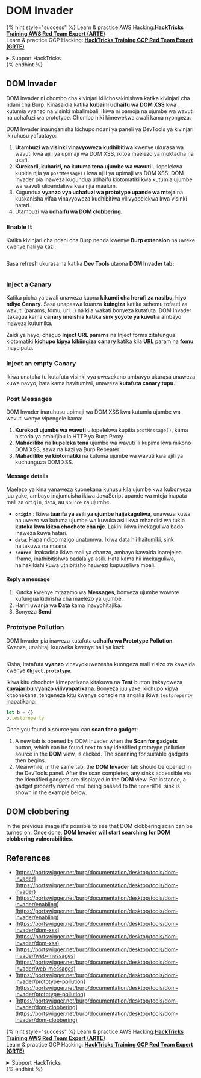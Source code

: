 # DOM Invader

{% hint style="success" %}
Learn & practice AWS Hacking:<img src="/.gitbook/assets/arte.png" alt="" data-size="line">[**HackTricks Training AWS Red Team Expert (ARTE)**](https://training.hacktricks.xyz/courses/arte)<img src="/.gitbook/assets/arte.png" alt="" data-size="line">\
Learn & practice GCP Hacking: <img src="/.gitbook/assets/grte.png" alt="" data-size="line">[**HackTricks Training GCP Red Team Expert (GRTE)**<img src="/.gitbook/assets/grte.png" alt="" data-size="line">](https://training.hacktricks.xyz/courses/grte)

<details>

<summary>Support HackTricks</summary>

* Check the [**subscription plans**](https://github.com/sponsors/carlospolop)!
* **Join the** 💬 [**Discord group**](https://discord.gg/hRep4RUj7f) or the [**telegram group**](https://t.me/peass) or **follow** us on **Twitter** 🐦 [**@hacktricks\_live**](https://twitter.com/hacktricks\_live)**.**
* **Share hacking tricks by submitting PRs to the** [**HackTricks**](https://github.com/carlospolop/hacktricks) and [**HackTricks Cloud**](https://github.com/carlospolop/hacktricks-cloud) github repos.

</details>
{% endhint %}

## DOM Invader

DOM Invader ni chombo cha kivinjari kilichosakinishwa katika kivinjari cha ndani cha Burp. Kinasaidia katika **kubaini udhaifu wa DOM XSS** kwa kutumia vyanzo na visinki mbalimbali, ikiwa ni pamoja na ujumbe wa wavuti na uchafuzi wa prototype. Chombo hiki kimewekwa awali kama nyongeza.

DOM Invader inaunganisha kichupo ndani ya paneli ya DevTools ya kivinjari ikiruhusu yafuatayo:

1. **Utambuzi wa visinki vinavyoweza kudhibitiwa** kwenye ukurasa wa wavuti kwa ajili ya upimaji wa DOM XSS, ikitoa maelezo ya muktadha na usafi.
2. **Kurekodi, kuhariri, na kutuma tena ujumbe wa wavuti** uliopelekwa kupitia njia ya `postMessage()` kwa ajili ya upimaji wa DOM XSS. DOM Invader pia inaweza kugundua udhaifu kiotomatiki kwa kutumia ujumbe wa wavuti ulioandaliwa kwa njia maalum.
3. Kugundua **vyanzo vya uchafuzi wa prototype upande wa mteja** na kuskanisha vifaa vinavyoweza kudhibitiwa vilivyopelekwa kwa visinki hatari.
4. Utambuzi wa **udhaifu wa DOM clobbering**.

### Enable It

Katika kivinjari cha ndani cha Burp nenda kwenye **Burp extension** na uweke kwenye hali ya kazi:

<figure><img src="../../.gitbook/assets/image (1129).png" alt=""><figcaption></figcaption></figure>

Sasa refresh ukurasa na katika **Dev Tools** utaona **DOM Invader tab:**

<figure><img src="../../.gitbook/assets/image (695).png" alt=""><figcaption></figcaption></figure>

### Inject a Canary

Katika picha ya awali unaweza kuona **kikundi cha herufi za nasibu, hiyo ndiyo Canary**. Sasa unapaswa kuanza **kuingiza** katika sehemu tofauti za wavuti (params, fomu, url...) na kila wakati bonyeza kutafuta. DOM Invader itakagua kama **canary imeishia katika sink yoyote ya kuvutia** ambayo inaweza kutumika.

Zaidi ya hayo, chaguo **Inject URL params** na Inject forms zitafungua kiotomatiki **kichupo kipya** **kikiingiza** **canary** katika kila **URL** param na **fomu** inayoipata.

### Inject an empty Canary

Ikiwa unataka tu kutafuta visinki vya uwezekano ambavyo ukurasa unaweza kuwa navyo, hata kama havitumiwi, unaweza **kutafuta canary tupu**.

### Post Messages

DOM Invader inaruhusu upimaji wa DOM XSS kwa kutumia ujumbe wa wavuti wenye vipengele kama:

1. **Kurekodi ujumbe wa wavuti** uliopelekwa kupitia `postMessage()`, kama historia ya ombi/jibu la HTTP ya Burp Proxy.
2. **Mabadiliko** na **kupeleka tena** ujumbe wa wavuti ili kupima kwa mikono DOM XSS, sawa na kazi ya Burp Repeater.
3. **Mabadiliko ya kiotomatiki** na kutuma ujumbe wa wavuti kwa ajili ya kuchunguza DOM XSS.

#### Message details

Maelezo ya kina yanaweza kuonekana kuhusu kila ujumbe kwa kubonyeza juu yake, ambayo inajumuisha ikiwa JavaScript upande wa mteja inapata mali za `origin`, `data`, au `source` za ujumbe.

* **`origin`** : Ikiwa **taarifa ya asili ya ujumbe haijakaguliwa**, unaweza kuwa na uwezo wa kutuma ujumbe wa kuvuka asili kwa mhandisi wa tukio **kutoka kwa kikoa chochote cha nje**. Lakini ikiwa imekaguliwa bado inaweza kuwa hatari.
* **`data`**: Hapa ndipo mzigo unatumwa. Ikiwa data hii haitumiki, sink haitakuwa na maana.
* **`source`**: Inakadiria ikiwa mali ya chanzo, ambayo kawaida inarejelea iframe, inathibitishwa badala ya asili. Hata kama hii imekaguliwa, haihakikishi kuwa uthibitisho hauwezi kupuuziliwa mbali.

#### Reply a message

1. Kutoka kwenye mtazamo wa **Messages**, bonyeza ujumbe wowote kufungua kidirisha cha maelezo ya ujumbe.
2. Hariri uwanja wa **Data** kama inavyohitajika.
3. Bonyeza **Send**.

### Prototype Pollution

DOM Invader pia inaweza kutafuta **udhaifu wa Prototype Pollution**. Kwanza, unahitaji kuuweka kwenye hali ya kazi:

<figure><img src="../../.gitbook/assets/image (1026).png" alt=""><figcaption></figcaption></figure>

Kisha, itatafuta **vyanzo** vinavyokuwezesha kuongeza mali zisizo za kawaida kwenye **`Object.prototype`**.

Ikiwa kitu chochote kimepatikana kitakuwa na **Test** button itakayoweza **kuyajaribu vyanzo vilivyopatikana**. Bonyeza juu yake, kichupo kipya kitaonekana, tengeneza kitu kwenye console na angalia ikiwa `testproperty` inapatikana:
```javascript
let b = {}
b.testproperty
```
Once you found a source you can **scan for a gadget**:

1. A new tab is opened by DOM Invader when the **Scan for gadgets** button, which can be found next to any identified prototype pollution source in the **DOM** view, is clicked. The scanning for suitable gadgets then begins.
2. Meanwhile, in the same tab, the **DOM Invader** tab should be opened in the DevTools panel. After the scan completes, any sinks accessible via the identified gadgets are displayed in the **DOM** view. For instance, a gadget property named `html` being passed to the `innerHTML` sink is shown in the example below.

## DOM clobbering

In the previous image it's possible to see that DOM clobbering scan can be turned on. Once done, **DOM Invader will start searching for DOM clobbering vulnerabilities**.

## References

* [https://portswigger.net/burp/documentation/desktop/tools/dom-invader](https://portswigger.net/burp/documentation/desktop/tools/dom-invader)
* [https://portswigger.net/burp/documentation/desktop/tools/dom-invader/enabling](https://portswigger.net/burp/documentation/desktop/tools/dom-invader/enabling)
* [https://portswigger.net/burp/documentation/desktop/tools/dom-invader/dom-xss](https://portswigger.net/burp/documentation/desktop/tools/dom-invader/dom-xss)
* [https://portswigger.net/burp/documentation/desktop/tools/dom-invader/web-messages](https://portswigger.net/burp/documentation/desktop/tools/dom-invader/web-messages)
* [https://portswigger.net/burp/documentation/desktop/tools/dom-invader/prototype-pollution](https://portswigger.net/burp/documentation/desktop/tools/dom-invader/prototype-pollution)
* [https://portswigger.net/burp/documentation/desktop/tools/dom-invader/dom-clobbering](https://portswigger.net/burp/documentation/desktop/tools/dom-invader/dom-clobbering)

{% hint style="success" %}
Learn & practice AWS Hacking:<img src="/.gitbook/assets/arte.png" alt="" data-size="line">[**HackTricks Training AWS Red Team Expert (ARTE)**](https://training.hacktricks.xyz/courses/arte)<img src="/.gitbook/assets/arte.png" alt="" data-size="line">\
Learn & practice GCP Hacking: <img src="/.gitbook/assets/grte.png" alt="" data-size="line">[**HackTricks Training GCP Red Team Expert (GRTE)**<img src="/.gitbook/assets/grte.png" alt="" data-size="line">](https://training.hacktricks.xyz/courses/grte)

<details>

<summary>Support HackTricks</summary>

* Check the [**subscription plans**](https://github.com/sponsors/carlospolop)!
* **Join the** 💬 [**Discord group**](https://discord.gg/hRep4RUj7f) or the [**telegram group**](https://t.me/peass) or **follow** us on **Twitter** 🐦 [**@hacktricks\_live**](https://twitter.com/hacktricks\_live)**.**
* **Share hacking tricks by submitting PRs to the** [**HackTricks**](https://github.com/carlospolop/hacktricks) and [**HackTricks Cloud**](https://github.com/carlospolop/hacktricks-cloud) github repos.

</details>
{% endhint %}
